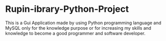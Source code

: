 # Rupin-ibrary-Python-Project
This is a Gui Application made by using Python programming language and MySQL only for the knowledge purpose or for increasing my skills and knowledge to become a good programmer and software developer.
